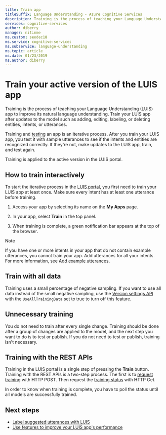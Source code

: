 ```yaml
---
title: Train app 
titleSuffix: Language Understanding - Azure Cognitive Services
description: Training is the process of teaching your Language Understanding (LUIS) app version to improve its natural language understanding. Train your LUIS app after updates to the model such as adding, editing, labeling, or deleting entities, intents, or utterances.
services: cognitive-services
author: diberry
manager: nitinme
ms.custom: seodec18
ms.service: cognitive-services
ms.subservice: language-understanding
ms.topic: article
ms.date: 01/23/2019
ms.author: diberry
---
```


# Train your active version of the LUIS app 

Training is the process of teaching your Language Understanding (LUIS) app to improve its natural language understanding. Train your LUIS app after updates to the model such as adding, editing, labeling, or deleting entities, intents, or utterances. 

<!--
When you train a LUIS app by example, LUIS generalizes from the examples you have labeled, and it learns to recognize the relevant intents and entities. This teaches LUIS to improve classification accuracy in the future. -->

Training and [testing](luis-concept-test.md) an app is an iterative process. After you train your LUIS app, you test it with sample utterances to see if the intents and entities are recognized correctly. If they're not, make updates to the LUIS app, train, and test again. 

Training is applied to the active version in the LUIS portal. 

## How to train interactively

To start the iterative process in the [LUIS portal](https://www.luis.ai), you first need to train your LUIS app at least once. Make sure every intent has at least one utterance before training.

1. Access your app by selecting its name on the **My Apps** page. 

2. In your app, select **Train** in the top panel. 

3. When training is complete, a green notification bar appears at the top of the browser.

<!-- The following note refers to what might cause the error message "Training failed: FewLabels for model: <ModelName>" -->

>[!NOTE]
>If you have one or more intents in your app that do not contain example utterances, you cannot train your app. Add utterances for all your intents. For more information, see [Add example utterances](luis-how-to-add-example-utterances.md).

## Train with all data

Training uses a small percentage of negative sampling. If you want to use all data instead of the small negative sampling, use the [Version settings API](https://westus.dev.cognitive.microsoft.com/docs/services/5890b47c39e2bb17b84a55ff/operations/versions-update-application-version-settings) with the `UseAllTrainingData` set to true to turn off this feature. 

## Unnecessary training

You do not need to train after every single change. Training should be done after a group of changes are applied to the model, and the next step you want to do is to test or publish. If you do not need to test or publish, training isn't necessary. 

## Training with the REST APIs

Training in the LUIS portal is a single step of pressing the **Train** button. Training with the REST APIs is a two-step process. The first is to [request training](https://westus.dev.cognitive.microsoft.com/docs/services/5890b47c39e2bb17b84a55ff/operations/5890b47c39e2bb052c5b9c45) with HTTP POST. Then request the [training status](https://westus.dev.cognitive.microsoft.com/docs/services/5890b47c39e2bb17b84a55ff/operations/5890b47c39e2bb052c5b9c46) with HTTP Get. 

In order to know when training is complete, you have to poll the status until all models are successfully trained. 

## Next steps

* [Label suggested utterances with LUIS](luis-how-to-review-endoint-utt.md) 
* [Use features to improve your LUIS app's performance](luis-how-to-add-features.md) 
